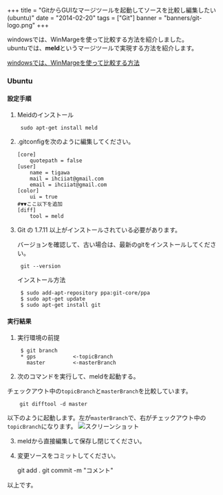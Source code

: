 +++
title = "GitからGUIなマージツールを起動してソースを比較し編集したい(ubuntu)"
date = "2014-02-20"
tags = ["Git"]
banner = "banners/git-logo.png"
+++

windowsでは、WinMargeを使って比較する方法を紹介しました。  
ubuntuでは、**meld**というマージツールで実現する方法を紹介します。  

[windowsでは、WinMargeを使って比較する方法](/blog/2014/02/12/difftool/index.html)

<!--more-->

### Ubuntu
#### 設定手順

1. Meidのインストール  

        sudo apt-get install meld

2. .gitconfigを次のように編集してください。

	```text:.gitignore
	[core]
		quotepath = false
	[user]
		name = tigawa
		mail = ihciiat@gmail.com
		email = ihciiat@gmail.com
	[color]
		ui = true
	#▼▼ここ以下を追加
	[diff]
	    tool = meld
	```

3. Git の 1.7.11 以上がインストールされている必要があります。

	バージョンを確認して、古い場合は、最新のgitをインストールしてください。

        git --version

	インストール方法

        $ sudo add-apt-repository ppa:git-core/ppa
        $ sudo apt-get update
        $ sudo apt-get install git

#### 実行結果

1. 実行環境の前提

        $ git branch
        * gps            <-topicBranch
          master         <-masterBranch

2. 次のコマンドを実行して、meldを起動する。

チェックアウト中の`topicBranch`と`masterBranch`を比較しています。

        git difftool -d master

以下のように起動します。左が`masterBranch`で、右がチェックアウト中の`topicBranch`になります。
![スクリーンショット](https://dl.dropboxusercontent.com/u/36134036/images/octopress/WS000001.JPG)

3. meldから直接編集して保存し閉じてください。

4. 変更ソースをコミットしてください。

      git add .
      git commit -m "コメント"

以上です。
